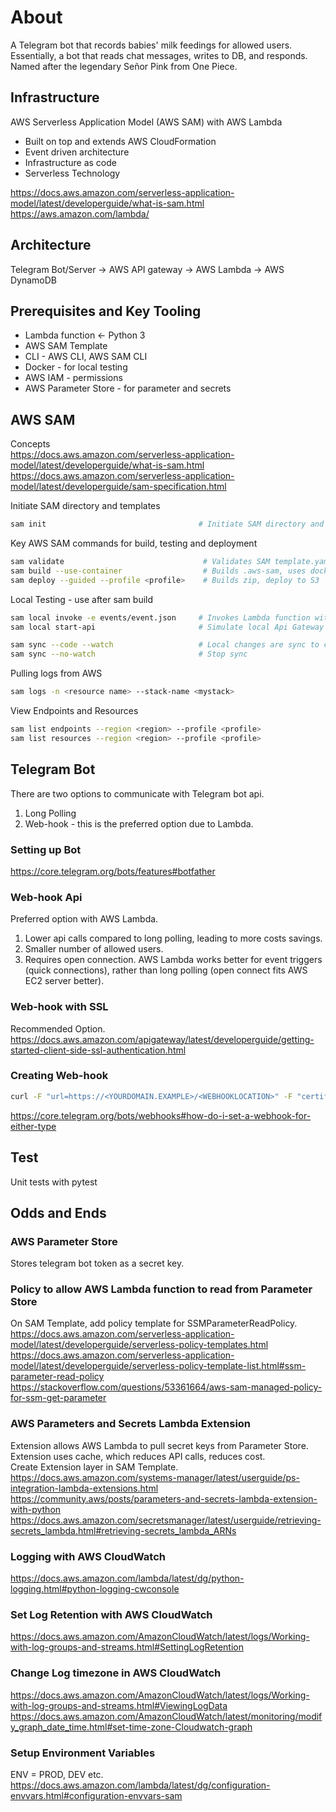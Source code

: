 # About
A Telegram bot that records babies' milk feedings for allowed users.  
Essentially, a bot that reads chat messages, writes to DB, and responds.  
Named after the legendary Señor Pink from One Piece.  

## Infrastructure 
AWS Serverless Application Model (AWS SAM) with AWS Lambda  
- Built on top and extends AWS CloudFormation  
- Event driven architecture
- Infrastructure as code
- Serverless Technology  

https://docs.aws.amazon.com/serverless-application-model/latest/developerguide/what-is-sam.html  
https://aws.amazon.com/lambda/

## Architecture  
Telegram Bot/Server -> AWS API gateway -> AWS Lambda -> AWS DynamoDB  


## Prerequisites and Key Tooling
- Lambda function <- Python 3    
- AWS SAM Template
- CLI - AWS CLI, AWS SAM CLI
- Docker - for local testing
- AWS IAM - permissions
- AWS Parameter Store - for parameter and secrets


## AWS SAM
Concepts  
https://docs.aws.amazon.com/serverless-application-model/latest/developerguide/what-is-sam.html  
https://docs.aws.amazon.com/serverless-application-model/latest/developerguide/sam-specification.html  


Initiate SAM directory and templates  
```bash
sam init                                  # Initiate SAM directory and templates
```

Key AWS SAM commands for build, testing and deployment  
```bash
sam validate                               # Validates SAM template.yaml
sam build --use-container                  # Builds .aws-sam, uses docker
sam deploy --guided --profile <profile>    # Builds zip, deploy to S3 
```

Local Testing - use after sam build
```bash
sam local invoke -e events/event.json     # Invokes Lambda function with event json. Creates local Docker
sam local start-api                       # Simulate local Api Gateway

sam sync --code --watch                   # Local changes are sync to cloud
sam sync --no-watch                       # Stop sync
```

Pulling logs from AWS
```bash
sam logs -n <resource name> --stack-name <mystack>  
```

View Endpoints and Resources
```bash
sam list endpoints --region <region> --profile <profile>
sam list resources --region <region> --profile <profile>
```

## Telegram Bot
There are two options to communicate with Telegram bot api.  
1. Long Polling  
2. Web-hook - this is the preferred option due to Lambda.  

### Setting up Bot
https://core.telegram.org/bots/features#botfather  

### Web-hook Api
Preferred option with AWS Lambda.  
1. Lower api calls compared to long polling, leading to more costs savings.    
2. Smaller number of allowed users.  
3. Requires open connection. AWS Lambda works better for event triggers (quick connections), rather than long polling (open connect fits AWS EC2 server better).    

### Web-hook with SSL  
Recommended Option.  
https://docs.aws.amazon.com/apigateway/latest/developerguide/getting-started-client-side-ssl-authentication.html  


### Creating Web-hook
```bash
curl -F "url=https://<YOURDOMAIN.EXAMPLE>/<WEBHOOKLOCATION>" -F "certificate=@<YOURCERTIFICATE>.pem" https://api.telegram.org/bot<YOURTOKEN>/setWebhook
```
https://core.telegram.org/bots/webhooks#how-do-i-set-a-webhook-for-either-type  


## Test
Unit tests with pytest  


## Odds and Ends
### AWS Parameter Store
Stores telegram bot token as a secret key.  

### Policy to allow AWS Lambda function to read from Parameter Store 
On SAM Template, add policy template for SSMParameterReadPolicy.  
https://docs.aws.amazon.com/serverless-application-model/latest/developerguide/serverless-policy-templates.html  
https://docs.aws.amazon.com/serverless-application-model/latest/developerguide/serverless-policy-template-list.html#ssm-parameter-read-policy  
https://stackoverflow.com/questions/53361664/aws-sam-managed-policy-for-ssm-get-parameter  


### AWS Parameters and Secrets Lambda Extension
Extension allows AWS Lambda to pull secret keys from Parameter Store.  
Extension uses cache, which reduces API calls, reduces cost.  
Create Extension layer in SAM Template.  
https://docs.aws.amazon.com/systems-manager/latest/userguide/ps-integration-lambda-extensions.html  
https://community.aws/posts/parameters-and-secrets-lambda-extension-with-python  
https://docs.aws.amazon.com/secretsmanager/latest/userguide/retrieving-secrets_lambda.html#retrieving-secrets_lambda_ARNs  

### Logging with AWS CloudWatch
https://docs.aws.amazon.com/lambda/latest/dg/python-logging.html#python-logging-cwconsole  

### Set Log Retention with AWS CloudWatch
https://docs.aws.amazon.com/AmazonCloudWatch/latest/logs/Working-with-log-groups-and-streams.html#SettingLogRetention  

### Change Log timezone in AWS CloudWatch
https://docs.aws.amazon.com/AmazonCloudWatch/latest/logs/Working-with-log-groups-and-streams.html#ViewingLogData  
https://docs.aws.amazon.com/AmazonCloudWatch/latest/monitoring/modify_graph_date_time.html#set-time-zone-Cloudwatch-graph  


### Setup Environment Variables
ENV = PROD, DEV etc.  
https://docs.aws.amazon.com/lambda/latest/dg/configuration-envvars.html#configuration-envvars-sam